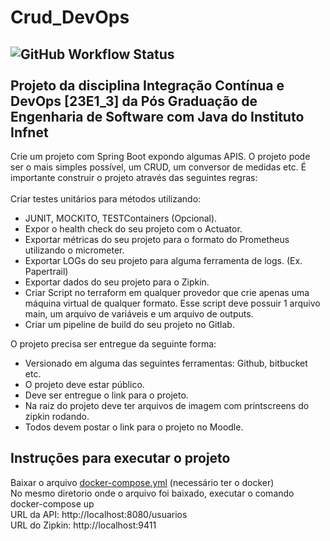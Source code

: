 # Crud_DevOps<BR>
![GitHub Workflow Status](https://img.shields.io/github/actions/workflow/status/acrsantana/Crud_DevOps/maven.yml?style=plastic)<BR><BR>
Projeto da disciplina Integração Contínua e DevOps [23E1_3] da Pós Graduação de Engenharia de Software com Java do Instituto Infnet
--
Crie um projeto com Spring Boot expondo algumas APIS. O projeto pode ser o mais simples possível, um CRUD, um conversor de medidas etc. É importante construir o projeto através das seguintes regras:<BR>
<BR>
Criar testes unitários para métodos utilizando:<BR>
- JUNIT, MOCKITO, TESTContainers (Opcional).
- Expor o health check do seu projeto com o Actuator.
- Exportar métricas do seu projeto para o formato do Prometheus utilizando o micrometer.
- Exportar LOGs do seu projeto para alguma ferramenta de logs. (Ex. Papertrail)
- Exportar dados do seu projeto para o Zipkin.
- Criar Script no terraform em qualquer provedor que crie apenas uma máquina virtual de qualquer formato. Esse script deve possuir 1 arquivo main, um arquivo de variáveis e um arquivo de outputs.
- Criar um pipeline de build do seu projeto no Gitlab.

O projeto precisa ser entregue da seguinte forma:<BR>
- Versionado em alguma das seguintes ferramentas: Github, bitbucket etc.
- O projeto deve estar público.
- Deve ser entregue o link para o projeto.
- Na raiz do projeto deve ter arquivos de imagem com printscreens do zipkin rodando.
- Todos devem postar o link para o projeto no Moodle.


Instruções para executar o projeto
--
Baixar o arquivo [docker-compose.yml](https://github.com/acrsantana/Crud_DevOps/blob/master/docker-compose.yml) (necessário ter o docker)<BR>
No mesmo diretorio onde o arquivo foi baixado, executar o comando docker-compose up<BR>
URL da API: http://localhost:8080/usuarios<BR>
URL do Zipkin: http://localhost:9411
